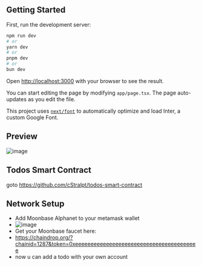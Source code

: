 ## Getting Started

First, run the development server:

```bash
npm run dev
# or
yarn dev
# or
pnpm dev
# or
bun dev
```

Open [http://localhost:3000](http://localhost:3000) with your browser to see the result.

You can start editing the page by modifying `app/page.tsx`. The page auto-updates as you edit the file.

This project uses [`next/font`](https://nextjs.org/docs/basic-features/font-optimization) to automatically optimize and load Inter, a custom Google Font.

## Preview
![image](https://github.com/cStralpt/web3-todos/assets/95400822/96b4abb9-4595-48a6-9feb-346f28a29b35)

## Todos Smart Contract

goto https://github.com/cStralpt/todos-smart-contract

## Network Setup
- Add Moonbase Alphanet to your metamask wallet
- ![image](https://github.com/cStralpt/web3-todos/assets/95400822/ae6f46fe-3407-4849-a24b-d32b2a5c3dab)
- Get your Moonbase faucet here:
- https://chaindrop.org/?chainid=1287&token=0xeeeeeeeeeeeeeeeeeeeeeeeeeeeeeeeeeeeeeeee
- now u can add a todo with your own account

